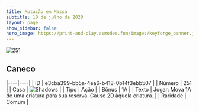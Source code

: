 ```yaml
---
title: Mutação em Massa
subtitle: 10 de julho de 2020
layout: page
show_sidebar: false
hero_image: https://print-and-play.asmodee.fun/images/keyforge_banner.jpg
---
```


![251](https://cdn.keyforgegame.com/media/card_front/pt/479_251_8932GXGRJV3G_pt.png)

## Caneco

|----|----|
| ID | e3cba399-bb5a-4ea6-b418-0b14f3ebb507 |
| Número | 251 |
| Casa | ![Shadows](https://archonarcana.com/images/thumb/e/ee/Shadows.png/22px-Shadows.png "Sombras") |
| Tipo | Ação |
| Bônus | 1A |
| Texto | Jogar: Mova 1A de uma criatura  para sua reserva. Cause 2D àquela  criatura. |
| Raridade | Comum |
